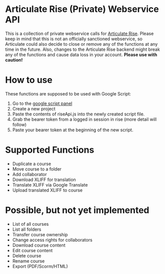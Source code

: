 # Articulate Rise (Private) Webservice API
This is a collection of private webservice calls for [Articulate Rise](https://articulate.com/360/rise). Please keep in mind that this is not an officially sanctioned webservice, so Articulate could also decide to close or remove any of the functions at any time in the future. Also, changes to the Articulate Rise backend might break any of the functions and cause data loss in your account.
**Please use with caution!**


# How to use
These functions are supposed to be used with Google Script:
1. Go to the [google script panel](https://script.google.com/)
2. Create a new project
3. Paste the contents of riseApi.js into the newly created script file.
4. Grab the bearer token from a logged in session in rise (more detail will follow)
5. Paste your bearer token at the beginning of the new script.

# Supported Functions
- Duplicate a course
- Move course to a folder
- Add collaborator
- Download XLIFF for translation
- Translate XLIFF via Google Translate
- Upload translated XLIFF to course

# Possible, but not yet implemented
- List of all courses
- List all folders
- Transfer course ownership
- Change access rights for collaborators
- Download course content
- Edit course content
- Delete course
- Rename course
- Export (PDF/Scorm/HTML)
